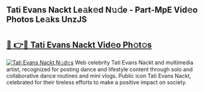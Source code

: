 ## Tati Evans Nackt Le𝚊k𝚎d N𝚞𝚍e - Part-MpE Vid𝚎o Photos Le𝚊ks UnzJS

# <h2><a href="http://fb75kd.evod.top/?m=Tati+Evans+Nackt">🔗 👉🔴 Tati Evans Nackt Vid𝚎o Ph𝚘t𝚘s</a></h2>

[![Tati Evans Nackt N𝚞d𝚎s](https://i.imgur.com/8V9OHl7.gif)](http://fb75kd.evod.top/?m=Tati+Evans+Nackt)
Web celebrity Tati Evans Nackt and multimedia artist, recognized for posting dance and lifestyle content through solo and collaborative dance routines and mini vlogs. Public icon Tati Evans Nackt, celebrated for their tireless efforts to make a positive impact on society. 
